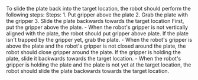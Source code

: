 To slide the plate back into the target location, the robot should perform the following steps:
    Steps:  1. Put gripper above the plate  2. Grab the plate with the gripper  3. Slide the plate backwards towards the target location
    First, put the gripper above the plate.
    - When the robot's gripper is not vertically aligned with the plate, the robot should put gripper above plate.
    If the plate isn't trapped by the gripper yet, grab the plate.
    - When the robot's gripper is above the plate and the robot's gripper is not closed around the plate, the robot should close gripper around the plate.
    If the gripper is holding the plate, slide it backwards towards the target location. 
    - When the robot's gripper is holding the plate and the plate is not yet at the target location, the robot should slide the plate backwards towards the target location.